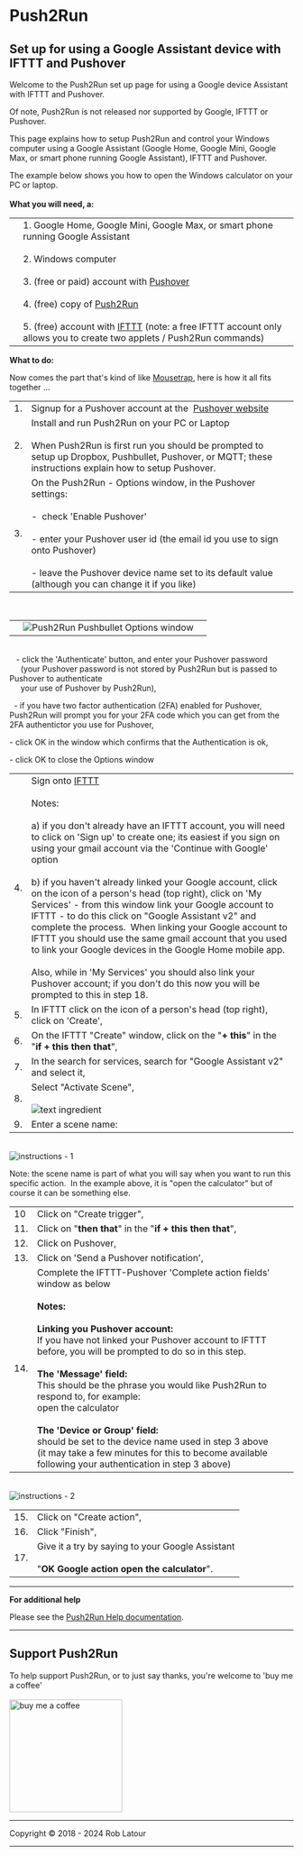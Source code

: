 # Push2Run 
## Set up for using a Google Assistant device with IFTTT and Pushover

Welcome to the Push2Run set up page for using a Google device Assistant with IFTTT and Pushover.  
  
Of note, Push2Run is not released nor supported by Google, IFTTT or Pushover.  
  
This page explains how to setup Push2Run and control your Windows computer using a Google Assistant (Google Home, Google Mini, Google Max, or smart phone running Google Assistant), IFTTT and Pushover.  
  
The example below shows you how to open the Windows calculator on your PC or laptop.  
   
**What you will need, a:**   

|     |     |
| --- | --- |
|     | 1\. Google Home, Google Mini, Google Max, or smart phone running Google Assistant  <br>  <br>2\. Windows computer  <br>  <br>3\. (free or paid) account with [Pushover](https://pushover.net/)  <br>  <br>4\. (free) copy of [Push2Run](https://github.com/roblatour/Push2Run)  <br>  <br>5\. (free) account with [IFTTT](https://ifttt.com) (note: a free IFTTT account only allows you to create two applets / Push2Run commands) |

**What to do:**  

Now comes the part that's kind of like [Mousetrap](https://en.wikipedia.org/wiki/Mouse_Trap_(game)), here is how it all fits together ...  
  

|     |     |
| --- | --- |
| 1.  | Signup for a Pushover account at the  [Pushover website](https://pushover.net/) |
| 2.  | Install and run Push2Run on your PC or Laptop  <br>   <br>When Push2Run is first run you should be prompted to setup up Dropbox, Pushbullet, Pushover, or MQTT; these instructions explain how to setup Pushover. |
| 3.  | On the Push2Run - Options window, in the Pushover settings:  <br>  <br>\-  check 'Enable Pushover'  <br>  <br>\- enter your Pushover user id (the email id you use to sign onto Pushover)  <br>  <br>\- leave the Pushover device name set to its default value (although you can change it if you like) |

   

|     |     |     |
| --- | --- | --- |
|     | ![Push2Run Pushbullet Options window](../images/optionspo.jpg) |     |

   
   - click the 'Authenticate' button, and enter your Pushover password  
     (your Pushover password is not stored by Push2Run but is passed to Pushover to authenticate  
     your use of Pushover by Push2Run),  
  
  - if you have two factor authentication (2FA) enabled for Pushover, Push2Run will prompt you for your 2FA code which you can get from the 2FA authentictor you use for Pushover,  
  
\- click OK in the window which confirms that the Authentication is ok,  
  
\- click OK to close the Options window  
  

|     |     |
| --- | --- |
| 4.  | Sign onto [IFTTT](https://ifttt.com)  <br>   <br>Notes:  <br>  <br>a) if you don't already have an IFTTT account, you will need to click on 'Sign up' to create one; its easiest if you sign on using your gmail account via the 'Continue with Google' option  <br>  <br>b) if you haven't already linked your Google account, click on the icon of a person's head (top right), click on 'My Services' - from this window link your Google account to IFTTT - to do this click on "Google Assistant v2" and complete the process.  When linking your Google account to IFTTT you should use the same gmail account that you used to link your Google devices in the Google Home mobile app.  <br>  <br>Also, while in 'My Services' you should also link your Pushover account; if you don't do this now you will be prompted to this in step 18. |
| 5.  | In IFTTT click on the icon of a person's head (top right), click on 'Create', |
| 6.  | On the IFTTT "Create" window, click on the "**\+ this**" in the "**if + this then that**", |
| 7.  | In the search for services, search for "Google Assistant v2" and select it, |
| 8.  | Select "Activate Scene",  <br>  <br>![text ingredient](../images/GoogleAssistantSelectATrigger.jpg) |
| 9.  | Enter a scene name: |

    
![instructions - 1](../images/GoogleAssistantSceneName.jpg)

Note: the scene name is part of what you will say when you want to run this specific action.  In the example above, it is "open the calculator" but of course it can be something else.   

|     |     |
| --- | --- |
| 10  | Click on "Create trigger", |
| 11. | Click on "**then that**" in the "**if + this then that**", |
| 12. | Click on Pushover, |
| 13. | Click on 'Send a Pushover notification', |
| 14. | Complete the IFTTT-Pushover 'Complete action fields' window as below  <br>  <br>**Notes:**  <br>  <br>**Linking you Pushover account:**  <br>If you have not linked your Pushover account to IFTTT before, you will be prompted to do so in this step.  <br>  <br>**The 'Message' field:**  <br>This should be the phrase you would like Push2Run to respond to, for example:  <br>open the calculator  <br>  <br>**The 'Device or Group' field:**  <br>should be set to the device name used in step 3 above  <br>(it may take a few minutes for this to become available following your authentication in step 3 above) |

   
![instructions - 2](../images/PushoverNotification.jpg)  

|     |     |
| --- | --- |
| 15. | Click on "Create action", |
| 16. | Click "Finish", |
| 17. | Give it a try by saying to your Google Assistant  <br>   <br>"**OK Google action open the calculator**". |

* * *
  
**For additional help**  
  
Please see the [Push2Run Help documentation](help_v4.9.0.0.md).

* * *
 ## Support Push2Run

 To help support Push2Run, or to just say thanks, you're welcome to 'buy me a coffee'<br><br>
[<img alt="buy me  a coffee" width="200px" src="https://cdn.buymeacoffee.com/buttons/v2/default-blue.png" />](https://www.buymeacoffee.com/roblatour)
* * *
Copyright © 2018 - 2024 Rob Latour
* * *